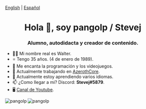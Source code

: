 [English](README.md) | [Español](README_ES.md)

<h1 align="center">Hola 👋, soy pangolp / Stevej</h1>
<h3 align="center">Alumno, autodidacta y creador de contenido.</h3>

- 🧑🏼 Mi nombre real es Walter.
- ⭐️ Tengo 35 años. (4 de enero de 1989).
- 👾 Me encanta la programación y los videojuegos.
- 🔭 Actualmente trabajando en [AzerothCore](https://github.com/azerothcore).
- 🌱 Actualmente estoy aprendiendo varios idiomas.
- 📫 ¿Como llegar a mi? Discord: **Stevej#5879**.
- 🖥 [Canal de Youtube](https://www.youtube.com/c/walterpagani).

<img align="left" src="https://github-readme-stats.vercel.app/api?username=pangolp&show_icons=true&locale=en&count_private=true&theme=radical" alt="pangolp" />

<img align="left" src="https://github-readme-stats.vercel.app/api/top-langs?username=pangolp&theme=radical&hide=java,javascript,html,css&layout=compact" alt="pangolp" />
